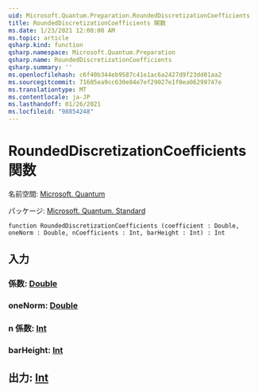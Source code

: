 ```yaml
---
uid: Microsoft.Quantum.Preparation.RoundedDiscretizationCoefficients
title: RoundedDiscretizationCoefficients 関数
ms.date: 1/23/2021 12:00:00 AM
ms.topic: article
qsharp.kind: function
qsharp.namespace: Microsoft.Quantum.Preparation
qsharp.name: RoundedDiscretizationCoefficients
qsharp.summary: ''
ms.openlocfilehash: c6f40b344eb9587c41e1ac6a2427d9f23dd01aa2
ms.sourcegitcommit: 71605ea9cc630e84e7ef29027e1f0ea06299747e
ms.translationtype: MT
ms.contentlocale: ja-JP
ms.lasthandoff: 01/26/2021
ms.locfileid: "98854248"
---
```

# <a name="roundeddiscretizationcoefficients-function"></a>RoundedDiscretizationCoefficients 関数

名前空間: [Microsoft. Quantum](xref:Microsoft.Quantum.Preparation)

パッケージ: [Microsoft. Quantum. Standard](https://nuget.org/packages/Microsoft.Quantum.Standard)




```qsharp
function RoundedDiscretizationCoefficients (coefficient : Double, oneNorm : Double, nCoefficients : Int, barHeight : Int) : Int
```


## <a name="input"></a>入力

### <a name="coefficient--double"></a>係数: [Double](xref:microsoft.quantum.lang-ref.double)




### <a name="onenorm--double"></a>oneNorm: [Double](xref:microsoft.quantum.lang-ref.double)




### <a name="ncoefficients--int"></a>n 係数: [Int](xref:microsoft.quantum.lang-ref.int)




### <a name="barheight--int"></a>barHeight: [Int](xref:microsoft.quantum.lang-ref.int)





## <a name="output--int"></a>出力: [Int](xref:microsoft.quantum.lang-ref.int)


